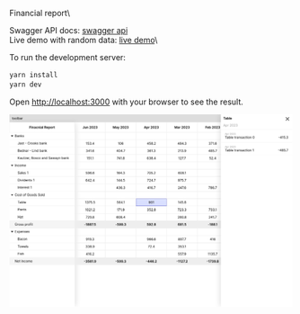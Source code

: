 Financial report\

Swagger API docs: [swagger api](https://bookhorse.github.io/finreport/swagger)\
Live demo with random data: [live demo](https://bookhorse.github.io/finreport/demo)\

To run the development server:

```bash
yarn install
yarn dev
```

Open [http://localhost:3000](http://localhost:3000) with your browser to see the result.

![Screenshot](/screenshot.png?raw=true "Example")
